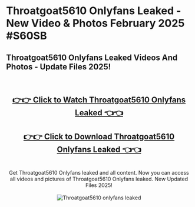 # Throatgoat5610 Onlyfans Leaked - New Video & Photos February 2025 #S60SB

<h2>Throatgoat5610 Onlyfans Leaked Videos And Photos - Update Files 2025!</h2>
<br>
<div align="center">
<h2><a href="https://links2leaks.com?utm_source=throatgoat5610&utm_medium=git102" rel="nofollow">👉👉 Click to Watch Throatgoat5610 Onlyfans Leaked 👈👈</a></h2>
<h2><a href="https://links2leaks.com?utm_source=throatgoat5610&utm_medium=git102" rel="nofollow">👉👉 Click to Download Throatgoat5610 Onlyfans Leaked 👈👈</a></h2>
<br>
Get Throatgoat5610 Onlyfans leaked and all content. Now you can access all videos and pictures of Throatgoat5610 Onlyfans leaked. New Updated Files 2025!
<br>
<br>
<a href="https://links2leaks.com?utm_source=throatgoat5610&utm_medium=git102" rel="nofollow" data-target="animated-image.originalLink"><img src="https://i.ibb.co/Gkj2r4b/banner.png" alt="Throatgoat5610 onlyfans leaked" style="max-width: 100%; display: inline-block;" data-target="animated-image.originalImage"></a>
</div>
<br>
